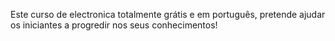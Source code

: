 Este curso de electronica totalmente grátis e em português, pretende ajudar os iniciantes a progredir nos seus conhecimentos!

